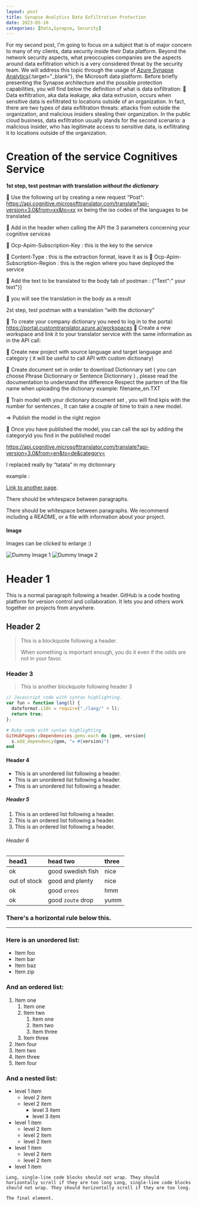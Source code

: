 ```yaml
---
layout: post
title: Synapse Analytics Data Exfiltration Protection 
date: 2023-05-10
categories: [Data,Synapse, Security]
---
```

For my second post, I'm going to focus on a subject that is of major concern to many of my clients, data security inside their Data platform.
Beyond the network security aspects, what preoccupies companies are the aspects around data exfiltration which is a very considered threat by the security team.
We will address this topic through the usage of [Azure Synapse Analytics](https://azure.microsoft.com/en-us/products/synapse-analytics/){:target="_blank"}, the Microsoft data platform.
Before briefly presenting the Synapse architecture and the possible protection capabilities, you will find below the definition of what is data exfiltration:
	Data exfiltration, aka data leakage, aka data extrusion, occurs when sensitive data is exfiltrated to locations outside of an organization.
In fact, there are two types of data exfiltration threats: attacks from outside the organization, and malicious insiders stealing their organization.
In the public cloud business, data exfiltration usually stands for the second scenario: a malicious insider, who has legitimate access to sensitive data, is exfiltrating it to locations outside of the organization.


# Creation of the service Cognitives Service

**1st step, test postman with translation _without the dictionary_**

	Use the following url by creating a new request "Post":  https://api.cognitive.microsofttranslator.com/translate?api-version=3.0&from=xx&to=xx
xx being the iso codes of the languages to be translated

	Add in the header when calling the API the 3 parameters concerning your cognitive services

 

	Ocp-Apim-Subscription-Key :  this is the key to the service 

 


	Content-Type : this is the extraction format, leave it as is
	Ocp-Apim-Subscription-Region : this is the region where you have deployed the service

	Add the text to be translated to the body tab of postman : {"Text":" your text"}]

 

	you will see the translation in the body as a result
 

2st step, test postman with a translation “with the dictionary”

	To create your company dictionary you need to log in to the portal: https://portal.customtranslator.azure.ai/workspaces
	Create a new workspace and link it to your translator service with the same information as in the API call:

 

	Create new project with source language and target language and category ( it will be useful to call API with custom dictionary)


 


	Create document set in order to download Dictionnary set  ( you can choose Phrase Dictionnary or Sentence Dictionnary )  , please read the documentation to understand the difference 
Respect the partern of the file name when uploading the dictionary 
example: filename_en.TXT

	Train model with your dictionary document set , you will find kpis with the number for sentences ,   It can take a couple of time to train a new model.

 
 
=> Publish the model in the right region

 


 

	Once you have published the model, you can call the api by adding the categoryid you find in the published model

https://api.cognitive.microsofttranslator.com/translate?api-version=3.0&from=en&to=de&category=<category-Id>

I replaced really by “tatata” in my dictionnary

example :
 


[Link to another page](./another-page.html).

There should be whitespace between paragraphs.

There should be whitespace between paragraphs. We recommend including a README, or a file with information about your project.

#### Image

Images can be clicked to enlarge :)

![Dummy Image 1](https://picsum.photos/1366/768)
![Dummy Image 2](https://picsum.photos/1200/400)

# Header 1

This is a normal paragraph following a header. GitHub is a code hosting platform for version control and collaboration. It lets you and others work together on projects from anywhere.

## Header 2

> This is a blockquote following a header.
>
> When something is important enough, you do it even if the odds are not in your favor.

### Header 3

> This is another blockquote following header 3

```js
// Javascript code with syntax highlighting.
var fun = function lang(l) {
  dateformat.i18n = require("./lang/" + l);
  return true;
};
```

```ruby
# Ruby code with syntax highlighting
GitHubPages::Dependencies.gems.each do |gem, version|
  s.add_dependency(gem, "= #{version}")
end
```

#### Header 4

- This is an unordered list following a header.
- This is an unordered list following a header.
- This is an unordered list following a header.

##### Header 5

1.  This is an ordered list following a header.
2.  This is an ordered list following a header.
3.  This is an ordered list following a header.

###### Header 6

| head1        | head two          | three |
| :----------- | :---------------- | :---- |
| ok           | good swedish fish | nice  |
| out of stock | good and plenty   | nice  |
| ok           | good `oreos`      | hmm   |
| ok           | good `zoute` drop | yumm  |

### There's a horizontal rule below this.

---

### Here is an unordered list:

- Item foo
- Item bar
- Item baz
- Item zip

### And an ordered list:

1.  Item one
    1.  Item one
    1.  Item two
        1.  Item one
        1.  Item two
        1.  Item three
    1.  Item three
1.  Item four
1.  Item two
1.  Item three
1.  Item four

### And a nested list:

- level 1 item
  - level 2 item
  - level 2 item
    - level 3 item
    - level 3 item
- level 1 item
  - level 2 item
  - level 2 item
  - level 2 item
- level 1 item
  - level 2 item
  - level 2 item
- level 1 item

```
Long, single-line code blocks should not wrap. They should horizontally scroll if they are too long Long, single-line code blocks should not wrap. They should horizontally scroll if they are too long.
```

```
The final element.
```

